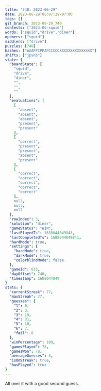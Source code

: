 ```yaml
---
title: "740: 2023-06-29"
date: 2023-06-29T06:07:29-07:00
tags: []
git_branch: 2023-06-29_740
contests: ["2023-06-squid"]
words: ["squid","drive","diner"]
openers: ["squid"]
middlers: ["drive"]
puzzles: [740]
hashes: ["AAAPPCPPAPCCCCCXXXXXXXXXXXXXXX"]
shifts: ["jpvnb"]
state: {
  "boardState": [
    "squid",
    "drive",
    "diner",
    "",
    "",
    ""
  ],
  "evaluations": [
    [
      "absent",
      "absent",
      "absent",
      "present",
      "present"
    ],
    [
      "correct",
      "present",
      "present",
      "absent",
      "present"
    ],
    [
      "correct",
      "correct",
      "correct",
      "correct",
      "correct"
    ],
    null,
    null,
    null
  ],
  "rowIndex": 3,
  "solution": "diner",
  "gameStatus": "WIN",
  "lastPlayedTs": 1688044049841,
  "lastCompletedTs": 1688044049841,
  "hardMode": true,
  "settings": {
    "hardMode": true,
    "darkMode": true,
    "colorblindMode": false
  },
  "gameId": 633,
  "dayOffset": 740,
  "timestamp": 1688044049
}
stats: {
  "currentStreak": 77,
  "maxStreak": 77,
  "guesses": {
    "1": 0,
    "2": 3,
    "3": 19,
    "4": 31,
    "5": 18,
    "6": 7,
    "fail": 0
  },
  "winPercentage": 100,
  "gamesPlayed": 78,
  "gamesWon": 78,
  "averageGuesses": 4,
  "isOnStreak": true,
  "hasPlayed": true
}
---
```

<!-- more -->
All over it with a good second guess.

